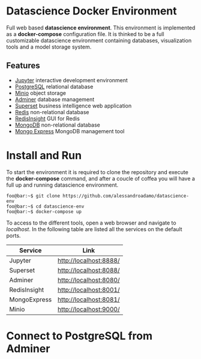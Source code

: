 # Datascience Docker Environment

Full web based **datascience environment**. This environment is implemented as a **docker-compose** configuration file.
It is thinked to be a full customizable datascience environment containing databases, visualization tools and a model storage system.

## Features
- [Jupyter](https://jupyter.org/) interactive development environment
- [PostgreSQL](https://www.postgresql.org/) relational database
- [Minio](https://min.io/) object storage
- [Adminer](https://www.adminer.org/) database management
- [Superset](https://superset.incubator.apache.org/) business intelligence web application
- [Redis](https://redis.io/) non-relational database
- [RedisInsight](https://redislabs.com/blog/redisinsight-gui/) GUI for Redis
- [MongoDB](https://www.mongodb.com/) non-relational database
- [Mongo Express](https://github.com/mongo-express/mongo-express) MongoDB management tool

# Install and Run
To start the environment it is required to clone the repository and execute the **docker-compose** command, and after a coucle of coffea you will have a full up and running datascience environment.
``` 
foo@bar:~$ git clone https://github.com/alessandroadamo/datascience-env
foo@bar:~$ cd datascience-env
foo@bar:~$ docker-compose up
```
To access to the different tools, open a web browser and navigate to *localhost*.
In the following table are listed all the services on the default ports.

| Service        | Link           | 
| -------------- |:-------------------------------------------------:| 
| Jupyter        | [http://localhost:8888/](http://localhost:8888/)  | 
| Superset       | [http://localhost:8088/](http://localhost:8088/)  | 
| Adminer        | [http://localhost:8080/](http://localhost:8080/)  | 
| RedisInsight   | [http://localhost:8001/](http://localhost:8001/)  | 
| MongoExpress   | [http://localhost:8081/](http://localhost:8081/)  | 
| Minio          | [http://localhost:9000/](http://localhost:9000/)  | 

# Connect to PostgreSQL from Adminer
